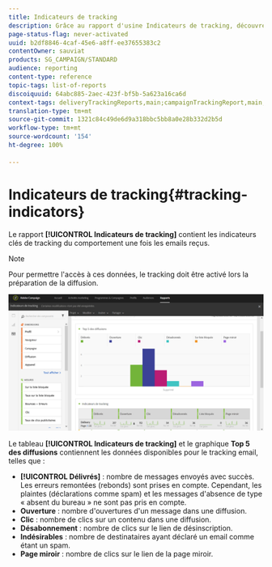 ```yaml
---
title: Indicateurs de tracking
description: Grâce au rapport d'usine Indicateurs de tracking, découvrez le comportement de vos clients lorsqu'ils reçoivent des emails.
page-status-flag: never-activated
uuid: b2df8846-4caf-45e6-a8ff-ee37655383c2
contentOwner: sauviat
products: SG_CAMPAIGN/STANDARD
audience: reporting
content-type: reference
topic-tags: list-of-reports
discoiquuid: 64abc885-2aec-423f-bf5b-5a623a16ca6d
context-tags: deliveryTrackingReports,main;campaignTrackingReport,main;programTrackingReport,main
translation-type: tm+mt
source-git-commit: 1321c84c49de6d9a318bbc5bb8a0e28b332d2b5d
workflow-type: tm+mt
source-wordcount: '154'
ht-degree: 100%

---
```



# Indicateurs de tracking{#tracking-indicators}

Le rapport **[!UICONTROL Indicateurs de tracking]** contient les indicateurs clés de tracking du comportement une fois les emails reçus.

>[!NOTE]
>
>Pour permettre l&#39;accès à ces données, le tracking doit être activé lors la préparation de la diffusion.

![](assets/delivery_reports_2.png)

Le tableau **[!UICONTROL Indicateurs de tracking]** et le graphique **Top 5 des diffusions** contiennent les données disponibles pour le tracking email, telles que :

* **[!UICONTROL Délivrés]** : nombre de messages envoyés avec succès. Les erreurs remontées (rebonds) sont prises en compte. Cependant, les plaintes (déclarations comme spam) et les messages d&#39;absence de type « absent du bureau » ne sont pas pris en compte.
* **Ouverture** : nombre d&#39;ouvertures d&#39;un message dans une diffusion.
* **Clic** : nombre de clics sur un contenu dans une diffusion.
* **Désabonnement** : nombre de clics sur le lien de désinscription.
* **Indésirables** : nombre de destinataires ayant déclaré un email comme étant un spam.
* **Page miroir** : nombre de clics sur le lien de la page miroir.

